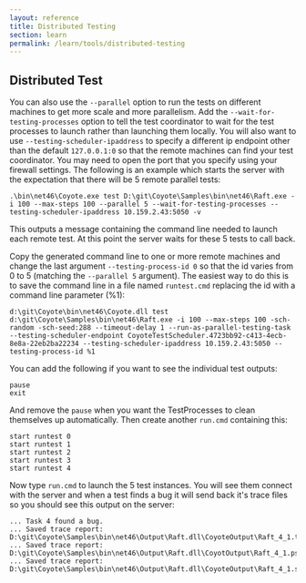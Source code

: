 ```yaml
---
layout: reference
title: Distributed Testing
section: learn
permalink: /learn/tools/distributed-testing
---
```


## Distributed Test

You can also use the `--parallel` option to run the tests on different machines to get more scale and
more parallelism.  Add the `--wait-for-testing-processes` option to tell the test coordinator to wait
for the test processes to launch rather than launching them locally. You will also want to use
`--testing-scheduler-ipaddress` to specify a different ip endpoint other than the default `127.0.0.1:0`
so that the remote machines can find your test coordinator.  You may need to open the port that you
specify using your firewall settings.  The following is an example which starts the server with the
expectation that there will be 5 remote parallel tests:

```
.\bin\net46\Coyote.exe test D:\git\Coyote\Samples\bin\net46\Raft.exe -i 100 --max-steps 100 --parallel 5 --wait-for-testing-processes --testing-scheduler-ipaddress 10.159.2.43:5050 -v
```

This outputs a message containing the command line needed to launch each remote test.  At this point
the server waits for these 5 tests to call back.

Copy the generated command line to one or more remote machines and change the last argument
`--testing-process-id 0` so that the id varies from 0 to 5 (matching the `--parallel 5` argument).
The easiest way to do this is to save the command line in a file named `runtest.cmd` replacing the
id with a command line parameter (%1):
```
d:\git\Coyote\bin\net46\Coyote.dll test  d:\git\Coyote\Samples\bin\net46\Raft.exe -i 100 --max-steps 100 -sch-random -sch-seed:288 --timeout-delay 1 --run-as-parallel-testing-task --testing-scheduler-endpoint CoyoteTestScheduler.4723bb92-c413-4ecb-8e8a-22eb2ba22234 --testing-scheduler-ipaddress 10.159.2.43:5050 --testing-process-id %1
```

You can add the following if you want to see the individual test outputs:
```
pause
exit
```
And remove the `pause` when you want the TestProcesses to clean themselves up automatically.  Then
create another `run.cmd` containing this:
```
start runtest 0
start runtest 1
start runtest 2
start runtest 3
start runtest 4
```

Now type `run.cmd` to launch the 5 test instances.  You will see them connect with the server and
when a test finds a bug it will send back it's trace files so you should see this output on the
server:

```
... Task 4 found a bug.
... Saved trace report: D:\git\Coyote\Samples\bin\net46\Output\Raft.dll\CoyoteOutput\Raft_4_1.txt
... Saved trace report: D:\git\Coyote\Samples\bin\net46\Output\Raft.dll\CoyotOutput\Raft_4_1.pstrace
... Saved trace report: D:\git\Coyote\Samples\bin\net46\Output\Raft.dll\CoyoteOutput\Raft_4_1.schedule
```